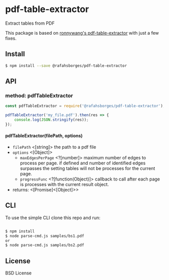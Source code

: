 # pdf-table-extractor

Extract tables from PDF

This package is based on [ronnywang's pdf-table-extractor](https://github.com/ronnywang/pdf-table-extractor) with just a few fixes.

## Install

```bash
$ npm install --save @rafahsborges/pdf-table-extractor
```

## API

### method: pdfTableExtractor
```js
const pdfTableExtractor = require('@rafahsborges/pdf-table-extractor');

pdfTableExtractor('my_file.pdf').then(res => {
    console.log(JSON.stringify(res));
});
```

#### pdfTableExtractor(filePath, options)
- `filePath` <[string]> the path to a pdf file
- `options` <[Object]>
  - `maxEdgesPerPage` <?[number]> maximum number of edges to process per page. if defined and number of identified edges surpasses the setting tables will not be processes for the current page.
  - `progressFunc` <?[function(Object)]> callback to call after each page is processes with the current result object.
- returns: <[Promise]<[Object]>>

## CLI

To use the simple CLI clone this repo and run:

```bash

$ npm install
$ node parse-cmd.js samples/bs1.pdf
or
$ node parse-cmd.js samples/bs2.pdf
```

## License
BSD License
